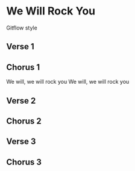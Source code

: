 # We Will Rock You
Gitflow style

## Verse 1

## Chorus 1
We will, we will rock you
We will, we will rock you

## Verse 2

## Chorus 2

## Verse 3

## Chorus 3
